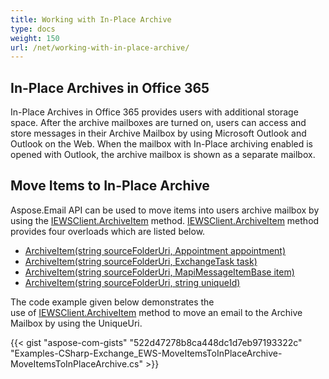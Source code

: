```yaml
---
title: Working with In-Place Archive
type: docs
weight: 150
url: /net/working-with-in-place-archive/
---
```



## **In-Place Archives in Office 365**
In-Place Archives in Office 365 provides users with additional storage space. After the archive mailboxes are turned on, users can access and store messages in their Archive Mailbox by using Microsoft Outlook and Outlook on the Web. When the mailbox with In-Place archiving enabled is opened with Outlook, the archive mailbox is shown as a separate mailbox.
## **Move Items to In-Place Archive**
Aspose.Email API can be used to move items into users archive mailbox by using the [IEWSClient.ArchiveItem](https://apireference.aspose.com/net/email/aspose.email.clients.exchange.webservice/iewsclient/methods/archiveitem/index) method. [IEWSClient.ArchiveItem](https://apireference.aspose.com/net/email/aspose.email.clients.exchange.webservice/iewsclient/methods/archiveitem/index) method provides four overloads which are listed below.

- [ArchiveItem(string sourceFolderUri, Appointment appointment)](https://apireference.aspose.com/net/email/aspose.email.clients.exchange.webservice/iewsclient/methods/archiveitem)
- [ArchiveItem(string sourceFolderUri, ExchangeTask task)](https://apireference.aspose.com/net/email/aspose.email.clients.exchange.webservice.iewsclient/archiveitem/methods/1)
- [ArchiveItem(string sourceFolderUri, MapiMessageItemBase item)](https://apireference.aspose.com/net/email/aspose.email.clients.exchange.webservice.iewsclient/archiveitem/methods/2)
- [ArchiveItem(string sourceFolderUri, string uniqueId)](https://apireference.aspose.com/net/email/aspose.email.clients.exchange.webservice.iewsclient/archiveitem/methods/3)

The code example given below demonstrates the use of [IEWSClient.ArchiveItem](https://apireference.aspose.com/net/email/aspose.email.clients.exchange.webservice/iewsclient/methods/archiveitem/index) method to move an email to the Archive Mailbox by using the UniqueUri.



{{< gist "aspose-com-gists" "522d47278b8ca448dc1d7eb97193322c" "Examples-CSharp-Exchange_EWS-MoveItemsToInPlaceArchive-MoveItemsToInPlaceArchive.cs" >}}
